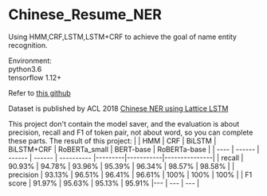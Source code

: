 # Chinese_Resume_NER
Using HMM,CRF,LSTM,LSTM+CRF to achieve the goal of name entity recognition.

Environment:  
python3.6  
tensorflow 1.12+

Refer to [this github](https://github.com/luopeixiang/named_entity_recognition)

Dataset is published by ACL 2018 [Chinese NER using Lattice LSTM](https://github.com/jiesutd/LatticeLSTM)

This project don't contain the model saver, and the evaluation is about precision, recall and F1 of token pair, not about word, so you can complete these parts.
The result of this project:
|      | HMM    | CRF    | BiLSTM | BiLSTM+CRF | RoBERTa_small | BERT-base | RoBERTa-base |
| ---- | ------ | ------ | ------ | ---------- |---------|-----------|---------------|
| recall  | 90.93% | 94.78% | 93.96% | 95.39%     | 96.34% | 98.57% | 98.58% |
| precision  | 93.13% | 96.51% | 96.41% | 96.61%  | 100% | 100% | 100% |
| F1 score | 91.97% | 95.63% | 95.13% | 95.91%     |--- | --- | --- |
